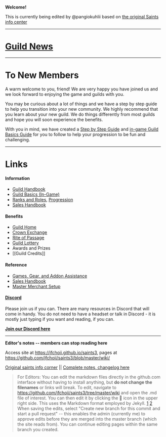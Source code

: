 **Welcome!**

This is currently being edited by @pangiokuhlii based on [the original Saints info center][keyinfo]

[keyinfo]: https://docs.google.com/document/d/11WGFPT37VFWoyjmTzDjWOHQcPMAsb82RIPQM3LJiZhQ/edit

---

# [Guild News][keyguildnews]

[keyguildnews]: wiki/Guild-News.md

---

# To New Members

A warm welcome to you, friend! We are very happy you have joined us and we look forward to enjoying the game and guilds with you.

You may be curious about a lot of things and we have a step by step guide to help you transition into your new community. We highly recommend that you learn about your new guild. We do things differently from most guilds and hope you will soon experience the benefits.

With you in mind, we have created a [Step by Step Guide](/wiki/Step-by-Step-Guide.md) and [in-game Guild Basics Guide](/wiki/Guild-Basics.md) for you to follow to help your progression to be fun and challenging.

---

# Links

#### Information

- [Guild Handbook](/wiki/Guild-Handbook.md)
- [Guild Basics (In-Game)](/wiki/Guild-Basics.md)
- [Ranks and Roles](/wiki/Ranks-and-Roles.md), [Progression](/wiki/Step-by-Step-Guide.md)
- [Sales Handbook](/wiki/Sales-Handbook.md)

#### Benefits

- [Guild Home](/wiki/Guild-Home.md)
- [Crown Exchange](/wiki/Crown-Exchange.md)
- [Rite of Passage](/wiki/Rite-of-Passage.md)
- [Guild Lottery][keyguildnews]
- Awards and Prizes
- [[Guild Credits]]

#### Reference

- [Games, Gear, and Addon Assistance](/wiki/Game,-Gear,-and-Addon-Assistance.md)
- [Sales Handbook](/wiki/Sales-Handbook.md)
- [Master Merchant Setup](/wiki/Master-Merchant-Setup.md)

#### [Discord](https://discord.gg/8KybyjS)
Please join us if you can.  There are many resources in Discord that will come in handy. You do not need to have a headset or talk in Discord - it is mostly just typing if you want and reading, if you can.  

**[Join our Discord here](https://discord.gg/8KybyjS)**


---

**Editor's notes -- members can stop reading here**

Access site at <https://jfchoii.github.io/saints3>, pages at <https://github.com/jfchoii/saints3/blob/master/wiki/>

[Original saints info corner][keyinfo] || [Complete notes, changelog here](wiki/editors.md)

> For Editors: You can edit the markdown files directly in the github.com interface without having to install anything, but **do not change the filenames** or links will break. 
> To edit, navigate to <https://github.com/jfchoii/saints3/tree/master/wiki> and open the .md file of interest. You can then edit it by clicking the :pencil: icon in the upper right side. This uses the Markdown format employed by Jekyll. [1](https://www.markdownguide.org/tools/jekyll/) [2](https://www.markdownguide.org/cheat-sheet/)
> When saving the edits, select "Create new branch for this commit and start a pull request" -- this enables the admin (currently me) to approve edits before they are merged into the master branch (which the site reads from). You can continue editing pages within the same branch you created.




